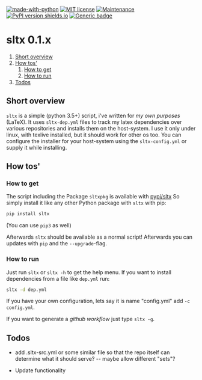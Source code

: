 [![made-with-python](https://img.shields.io/badge/Made%20with-Python-1f425f.svg)](https://www.python.org/) [![MIT license](https://img.shields.io/badge/License-MIT-blue.svg)](https://lbesson.mit-license.org/) [![Maintenance](https://img.shields.io/badge/Maintained%3F-yes-green.svg)](https://github.com/EagleoutIce/sltx/graphs/commit-activity) [![PyPI version shields.io](https://img.shields.io/pypi/v/sltx.svg)](https://pypi.python.org/pypi/sltx/)
[![Generic badge](https://img.shields.io/badge/Status-WIP-purple.svg)](https://github.com/EagleoutIce/sltx)

# sltx 0.1.x

1. [Short overview](#short-overview)
2. [How tos'](#how-tos)
   1. [How to get](#how-to-get)
   2. [How to run](#how-to-run)
3. [Todos](#todos)

## Short overview

`sltx` is a simple (python 3.5+) script, i've written for *my own purposes* (LaTeX).
It uses `sltx-dep.yml` files to track my latex dependencies over various repositories and installs them on the host-system.
I use it only under linux, with texlive installed, but it should work for other os too.
You can configure the installer for your host-system using the `sltx-config.yml` or supply it while installing.

## How tos'

### How to get

The script including the Package `sltxpkg` is available with [pypi/sltx](https://pypi.org/project/sltx/)
So simply install it like any other Python package with `sltx` with pip:

```bash
pip install sltx
```

(You can use `pip3` as well)

Afterwards `sltx` should be available as a normal script! Afterwards you can
updates with `pip` and the `--upgrade`-flag.

### How to run

Just run `sltx` or `sltx -h` to get the help menu.
If you want to install dependencies from a file like `dep.yml` run:

```bash
sltx -d dep.yml
```

If you have your own configuration, lets say it is name "config.yml" add `-c config.yml`.

If you want to generate a *github workflow* just type `sltx -g`.

## Todos

* add .sltx-src.yml or some similar file so that the repo itself can determine what it should serve? -- maybe allow different "sets"?
  
* Update functionality
  